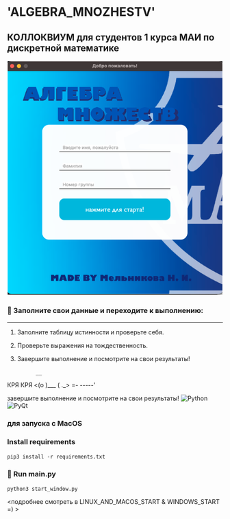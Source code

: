 # 'ALGEBRA_MNOZHESTV'
**КОЛЛОКВИУМ для студентов 1 курса МАИ по дискретной математике**
---

![заставочка](https://github.com/nimelnikova/ALGEBRA_MNOZHESTV/blob/main/src/resources/start.png?raw=true)


### 🌟 Заполните свои данные и переходите к выполнению:
---
1. Заполните таблицу истинности и проверьте себя.
2. Проверьте выражения на тождественность.
3. Завершите выполнение и посмотрите на свои результаты!
   
             __
КРЯ  КРЯ   <(o )___
            (  ._>  =- 
              -----' 

завершите выполнение и посмотрите на свои результаты!
![Python](https://img.shields.io/badge/Python-3.8-blue.svg?logo=python&logoColor=white)
![PyQt](https://img.shields.io/badge/PyQt-5.15-green.svg?logo=qt&logoColor=white)

### для запуска с MacOS

### Install requirements
```
pip3 install -r requirements.txt
```

### 👷 Run main.py
```
python3 start_window.py
```

<подробнее смотреть в LINUX_AND_MACOS_START & WINDOWS_START =) >



